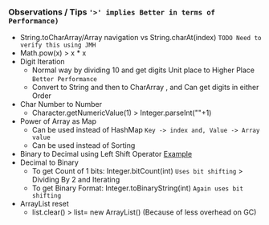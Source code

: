 ### Observations / Tips `'>' implies Better in terms of Performance)`
  - String.toCharArray/Array navigation vs String.charAt(index) `TODO Need to verify this using JMH`
  - Math.pow(x) > x * x
  - Digit Iteration
    - Normal way by dividing 10 and get digits Unit place to Higher Place `Better Performance`
    - Convert to String and then to CharArray , and Can get digits in either Order
  - Char Number to Number
    - Character.getNumericValue(1) > Integer.parseInt(""+1)
  - Power of Array as Map
    - Can be used instead of HashMap `Key -> index and, Value -> Array value`
    - Can be used instead of Sorting
  - Binary to Decimal using Left Shift Operator  [Example](./src/main/java/Solution1290.java)
  - Decimal to Binary
    - To get Count of 1 bits: Integer.bitCount(int) `Uses bit shifting` > Dividing By 2 and Iterating
    - To get Binary Format: Integer.toBinaryString(int) `Again uses bit shifting`
  - ArrayList reset
    - list.clear() > list= new ArrayList() (Because of less overhead on GC)
